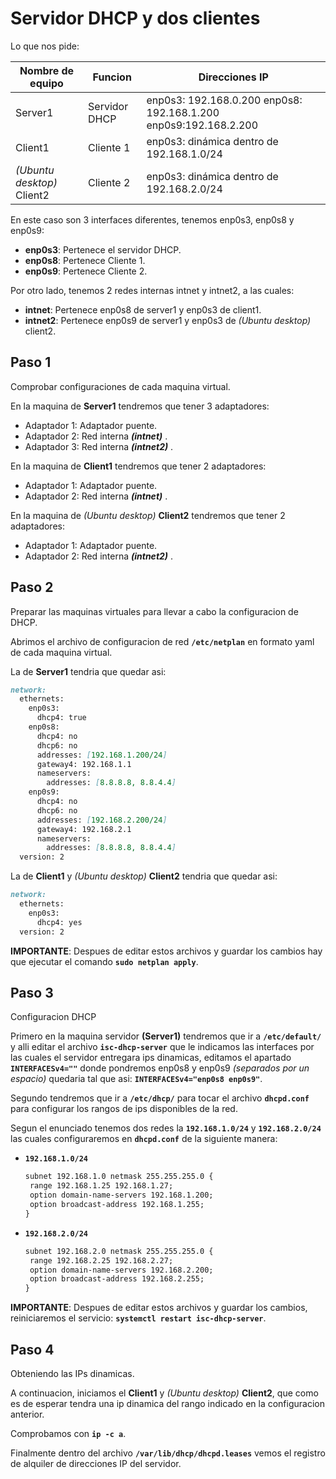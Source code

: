 # Servidor DHCP y dos clientes

Lo que nos pide:

| Nombre de equipo            | Funcion        | Direcciones IP  |
|-----------------------------|----------------|-----------------|
| Server1                     | Servidor DHCP  | enp0s3: 192.168.0.200 enp0s8: 192.168.1.200 enp0s9:192.168.2.200  |
| Client1                     | Cliente 1      | enp0s3: dinámica dentro de 192.168.1.0/24  |
| *(Ubuntu desktop)* Client2  | Cliente 2      | enp0s3: dinámica dentro de 192.168.2.0/24  |

En este caso son 3 interfaces diferentes, tenemos enp0s3, enp0s8 y enp0s9:

- **enp0s3**: Pertenece el servidor DHCP.
- **enp0s8**: Pertenece Cliente 1.
- **enp0s9**: Pertenece Cliente 2.

Por otro lado, tenemos 2 redes internas intnet y intnet2, a las cuales:

- **intnet**: Pertenece enp0s8 de server1 y enp0s3 de client1.
- **intnet2**: Pertenece enp0s9 de server1 y enp0s3 de *(Ubuntu desktop)* client2.

## Paso 1

Comprobar configuraciones de cada maquina virtual.

En la maquina de **Server1** tendremos que tener 3 adaptadores:

- Adaptador 1: Adaptador puente.
- Adaptador 2: Red interna ***(intnet)*** .
- Adaptador 3: Red interna ***(intnet2)*** .

En la maquina de **Client1** tendremos que tener 2 adaptadores:

- Adaptador 1: Adaptador puente.
- Adaptador 2: Red interna ***(intnet)*** .

En la maquina de *(Ubuntu desktop)* **Client2** tendremos que tener 2 adaptadores:

- Adaptador 1: Adaptador puente.
- Adaptador 2: Red interna ***(intnet2)*** .

## Paso 2

Preparar las maquinas virtuales para llevar a cabo la configuracion de DHCP.

Abrimos el archivo de configuracion de red **`/etc/netplan`** en formato yaml de cada maquina virtual.

La de **Server1** tendria que quedar asi:

```markdown
network:
  ethernets:
    enp0s3:
      dhcp4: true
    enp0s8:
      dhcp4: no
      dhcp6: no
      addresses: [192.168.1.200/24]
      gateway4: 192.168.1.1
      nameservers:
        addresses: [8.8.8.8, 8.8.4.4]
    enp0s9:
      dhcp4: no
      dhcp6: no
      addresses: [192.168.2.200/24]
      gateway4: 192.168.2.1
      nameservers:
        addresses: [8.8.8.8, 8.8.4.4]
  version: 2
```

La de **Client1** y *(Ubuntu desktop)* **Client2** tendria que quedar asi:

```markdown
network:
  ethernets:
    enp0s3:
      dhcp4: yes
  version: 2
```

**IMPORTANTE**: Despues de editar estos archivos y guardar los cambios hay que ejecutar el comando **`sudo netplan apply`**.

## Paso 3

Configuracion DHCP

Primero en la maquina servidor **(Server1)** tendremos que ir a **`/etc/default/`** y alli editar el archivo **`isc-dhcp-server`** que le indicamos las interfaces por las cuales el servidor entregara ips dinamicas, editamos el apartado **`INTERFACESv4=""`** donde pondremos enp0s8 y enp0s9 *(separados por un espacio)* quedaria tal que asi: **`INTERFACESv4="enp0s8 enp0s9"`**.

Segundo tendremos que ir a **`/etc/dhcp/`** para tocar el archivo **`dhcpd.conf`** para configurar los rangos de ips disponibles de la red.

Segun el enunciado tenemos dos redes la **`192.168.1.0/24`** y **`192.168.2.0/24`** las cuales configuraremos en **`dhcpd.conf`** de la siguiente manera:

- **`192.168.1.0/24`**

  ```markdown
  subnet 192.168.1.0 netmask 255.255.255.0 {
   range 192.168.1.25 192.168.1.27;
   option domain-name-servers 192.168.1.200;
   option broadcast-address 192.168.1.255;
  }
  ```

- **`192.168.2.0/24`**

  ```markdown
  subnet 192.168.2.0 netmask 255.255.255.0 {
   range 192.168.2.25 192.168.2.27;
   option domain-name-servers 192.168.2.200;
   option broadcast-address 192.168.2.255;
  }
  ```

**IMPORTANTE**: Despues de editar estos archivos y guardar los cambios, reiniciaremos el servicio: **`systemctl restart isc-dhcp-server`**.

## Paso 4

Obteniendo las IPs dinamicas.

A continuacion, iniciamos el **Client1** y *(Ubuntu desktop)* **Client2**, que como es de esperar tendra una ip dinamica del rango indicado en la configuracion anterior.

Comprobamos con **`ip -c a`**.

Finalmente dentro del archivo **`/var/lib/dhcp/dhcpd.leases`** vemos el registro de alquiler de direcciones IP del servidor.
